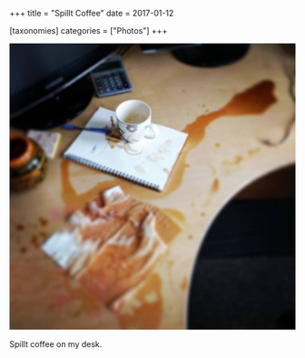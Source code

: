 +++
title = "Spillt Coffee"
date = 2017-01-12

[taxonomies]
categories = ["Photos"]
+++

![Spillt Coffee](spillt-coffee.jpeg)

Spillt coffee on my desk.
